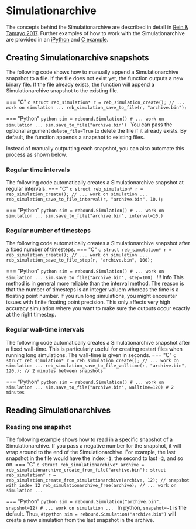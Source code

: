# Simulationarchive

The concepts behind the Simulationarchive are described in detail in [Rein & Tamayo 2017](https://ui.adsabs.harvard.edu/abs/2017MNRAS.467.2377R/abstract).
Further examples of how to work with the Simulationarchive are provided in an [iPython](ipython_examples/Simulationarchive.ipynb) and [C example](c_examples/simulationarchive.md).

## Creating Simulationarchive snapshots

The following code shows how to manually append a Simulationarchive snapshot to a file.
If the file does not exist yet, the function outputs a new binary file. 
If the file already exists, the function will append a Simulationarchive snapshot to the existing file. 

=== "C"
    ```c
    struct reb_simulation* r = reb_simulation_create();
    // ... work on simulation ...
    reb_simulation_save_to_file(r, "archive.bin");
    ```

=== "Python"
    ```python
    sim = rebound.Simulation()
    # ... work on simulation ...
    sim.save_to_file("archive.bin")
    ```
    You can pass the optional argument `delete_file=True` to delete the file if it already exists.
    By default, the function appends a snapshot to existing files.

Instead of manually outputting each snapshot, you can also automate this process as shown below.

### Regular time intervals
The following code automatically creates a Simulationarchive snapshot at regular intervals.
=== "C"
    ```c
    struct reb_simulation* r = reb_simulation_create();
    // ... work on simulation ...
    reb_simulation_save_to_file_interval(r, "archive.bin", 10.);
    ```

=== "Python"
    ```python
    sim = rebound.Simulation()
    # ... work on simulation ...
    sim.save_to_file("archive.bin", interval=10.)
    ```

### Regular number of timesteps
The following code automatically creates a Simulationarchive snapshot after a fixed number of timesteps.
=== "C"
    ```c
    struct reb_simulation* r = reb_simulation_create();
    // ... work on simulation ...
    reb_simulation_save_to_file_step(r, "archive.bin", 100);
    ```

=== "Python"
    ```python
    sim = rebound.Simulation()
    # ... work on simulation ...
    sim.save_to_file("archive.bin", step=100)
    ```
!!! Info
    This method is in general more reliable than the interval method.
    The reason is that the number of timesteps is an integer valuem whereas the time is a floating point number.
    If you run long simulations, you might encounter issues with finite floating point precision.
    This only affects very high accuracy simulation where you want to make sure the outputs occur exactly at the right timestep. 


### Regular wall-time intervals
The following code automatically creates a Simulationarchive snapshot after a fixed wall-time.
This is particularly useful for creating restart files when running long simulations.
The wall-time is given in seconds.
=== "C"
    ```c
    struct reb_simulation* r = reb_simulation_create();
    // ... work on simulation ...
    reb_simulation_save_to_file_walltime(r, "archive.bin", 120.); // 2 minutes between snapshots
    ```

=== "Python"
    ```python
    sim = rebound.Simulation()
    # ... work on simulation ...
    sim.save_to_file("archive.bin", walltime=120) # 2 minutes
    ```

## Reading Simulationarchives

### Reading one snapshot
The following example shows how to read in a specific snapshot of a Simulationarchive.
If you pass a negative number for the snapshot, it will wrap around to the end of the Simulationarchive.
For example, the last snapshot in the file would have the index `-1`, the second to last `-2`, and so on.
=== "C"
    ```c
    struct reb_simulationarchive* archive = reb_simulationarchive_create_from_file("archive.bin");
    struct reb_simulation* r = reb_simulation_create_from_simulationarchive(archive, 12); // snapshot with index 12
    reb_simulationarchive_free(archive);
    // ... work on simulation ...
    ```

=== "Python"
    ```python
    sim = rebound.Simulation("archive.bin", snapshot=12)
    # ... work on simulation ...
    ```
    In python, `snapshot=-1` is the default. 
    Thus, `#!python sim = rebound.Simulation("archive.bin")` will create a new simulation from the last snapshot in the archive. 

